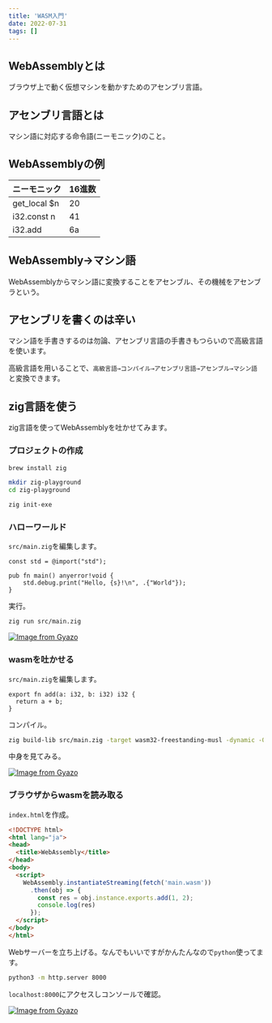 ```yaml
---
title: 'WASM入門'
date: 2022-07-31
tags: []
---
```


## WebAssemblyとは

ブラウザ上で動く仮想マシンを動かすためのアセンブリ言語。

## アセンブリ言語とは

マシン語に対応する命令語(ニーモニック)のこと。

## WebAssemblyの例

| ニーモニック       | 16進数 |
| ------------ | ---- |
| get_local $n | 20   |
| i32.const n  | 41   |
| i32.add      | 6a   |

## WebAssembly→マシン語

WebAssemblyからマシン語に変換することをアセンブル、その機械をアセンブラという。

## アセンブリを書くのは辛い

マシン語を手書きするのは勿論、アセンブリ言語の手書きもつらいので高級言語を使います。

高級言語を用いることで、`高級言語→コンパイル→アセンブリ言語→アセンブル→マシン語`と変換できます。

## zig言語を使う

zig言語を使ってWebAssemblyを吐かせてみます。

### プロジェクトの作成

```bash
brew install zig

mkdir zig-playground
cd zig-playground

zig init-exe
```

### ハローワールド

`src/main.zig`を編集します。

```zig main.zig
const std = @import("std");

pub fn main() anyerror!void {
    std.debug.print("Hello, {s}!\n", .{"World"});
}
```

実行。

```bash
zig run src/main.zig
```

[![Image from Gyazo](https://i.gyazo.com/5d627942f62d7e0c3e9115c237a737cb.png)](https://gyazo.com/5d627942f62d7e0c3e9115c237a737cb)

### wasmを吐かせる

`src/main.zig`を編集します。

```zig main.zig
export fn add(a: i32, b: i32) i32 {
  return a + b;
}
```

コンパイル。

```bash
zig build-lib src/main.zig -target wasm32-freestanding-musl -dynamic -O ReleaseSmall
```

中身を見てみる。

[![Image from Gyazo](https://i.gyazo.com/71f4e6d38c5890e75c9ddc2118bb2386.png)](https://gyazo.com/71f4e6d38c5890e75c9ddc2118bb2386)

### ブラウザからwasmを読み取る

`index.html`を作成。

```html index.html
<!DOCTYPE html>
<html lang="ja">
<head>
  <title>WebAssembly</title>
</head>
<body>
  <script>
    WebAssembly.instantiateStreaming(fetch('main.wasm'))
      .then(obj => {
        const res = obj.instance.exports.add(1, 2);
        console.log(res)
      });
  </script>
</body>
</html>
```

Webサーバーを立ち上げる。なんでもいいですがかんたんなので`python`使ってます。

```bash
python3 -m http.server 8000
```

`localhost:8000`にアクセスしコンソールで確認。

[![Image from Gyazo](https://i.gyazo.com/f5bf05883314fab1734b8f666c883729.png)](https://gyazo.com/f5bf05883314fab1734b8f666c883729)

